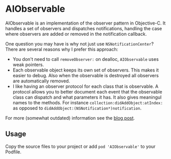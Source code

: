 # AIObservable

AIObservable is an implementation of the observer pattern in Objective-C. It handles a set of observers and dispatches notifications, handling the case where observers are added or removed in the notification callback. 

One question you may have is why not just use `NSNotificationCenter`? There are several reasons why I prefer this approach:

* You don't need to call `removeObserver:` on dealloc, `AIObservable` uses weak pointers.
* Each observable object keeps its own set of observers. This makes it easier to debug. Also when the observable is destroyed all observers are automatically removed.
* I like having an observer protocol for each class that is observable. A protocol allows you to better document each event that the observable class can dispatch and what parameters it has. It also gives meaningul names to the methods. For instance `collection:didAddObject:atIndex:` as opposed to `didAddObject:(NSNotification*)notification`.

For more (somewhat outdated) information see the [blog post](http://a-coding.com/observer-pattern-in-objective-c/).


## Usage
Copy the source files to your project or add `pod 'AIObservable'` to your Podfile.
